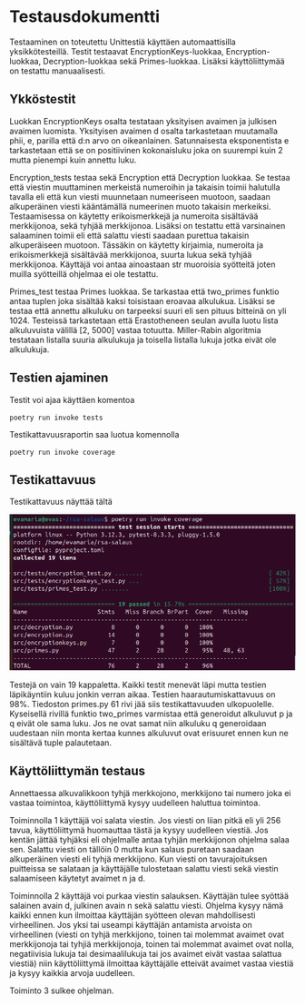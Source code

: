 # Testausdokumentti

Testaaminen on toteutettu Unittestiä käyttäen automaattisilla yksikkötesteillä. Testit testaavat EncryptionKeys-luokkaa, Encryption-luokkaa, Decryption-luokkaa sekä Primes-luokkaa. Lisäksi käyttöliittymää on testattu manuaalisesti.

## Ykköstestit

Luokkan EncryptionKeys osalta testataan yksityisen avaimen ja julkisen avaimen luomista. Yksityisen avaimen d osalta tarkastetaan muutamalla phii, e, parilla että d:n arvo on oikeanlainen. Satunnaisesta eksponentista e tarkastetaan että se on positiivinen kokonaisluku joka on suurempi kuin 2 mutta pienempi kuin annettu luku.

Encryption_tests testaa sekä Encryption että Decryption luokkaa. Se testaa että viestin muuttaminen merkeistä numeroihin ja takaisin toimii halutulla tavalla eli että kun viesti muunnetaan numeeriseen muotoon, saadaan alkuperäinen viesti kääntämällä numeerinen muoto takaisin merkeiksi. Testaamisessa on käytetty erikoismerkkejä ja numeroita sisältävää merkkijonoa, sekä tyhjää merkkijonoa. Lisäksi on testattu että varsinainen salaaminen toimii eli että salattu viesti saadaan purettua takaisin alkuperäiseen muotoon. Tässäkin on käytetty kirjaimia, numeroita ja erikoismerkkejä sisältävää merkkijonoa, suurta lukua sekä tyhjää merkkijonoa. Käyttäjä voi antaa ainoastaan str muoroisia syötteitä joten muilla syötteillä ohjelmaa ei ole testattu.

Primes_test testaa Primes luokkaa. Se tarkastaa että two_primes funktio antaa tuplen joka sisältää kaksi toisistaan eroavaa alkulukua. Lisäksi se testaa että annettu alkuluku on tarpeeksi suuri eli sen pituus bitteinä on yli 1024. Testeissä tarkastetaan että Erastotheneen seulan avulla luotu lista alkuluvuista välillä [2, 5000] vastaa totuutta. Miller-Rabin algoritmia testataan listalla suuria alkulukuja ja toisella listalla lukuja jotka eivät ole alkulukuja.

## Testien ajaminen
Testit voi ajaa käyttäen komentoa

```
poetry run invoke tests
```


Testikattavuusraportin saa luotua komennolla

```
poetry run invoke coverage
```

## Testikattavuus
Testikattavuus näyttää tältä

![alt text](https://github.com/evas3/rsa-salaus/blob/main/docs/testikattavuus24.png)

Testejä on vain 19 kappaletta. Kaikki testit menevät läpi mutta testien läpikäyntiin kuluu jonkin verran aikaa. Testien haarautumiskattavuus on 98%. Tiedoston primes.py 61 rivi jää siis testikattavuuden ulkopuolelle. Kyseisellä rivillä funktio two_primes varmistaa että generoidut alkuluvut p ja q eivät ole sama luku. Jos ne ovat samat niin alkuluku q generoidaan uudestaan niin monta kertaa kunnes alkuluvut ovat erisuuret ennen kun ne sisältävä tuple palautetaan. 

## Käyttöliittymän testaus
Annettaessa alkuvalikkoon tyhjä merkkojono, merkkijono tai numero joka ei vastaa toimintoa, käyttöliittymä kysyy uudelleen haluttua toimintoa. 

Toiminnolla 1 käyttäjä voi salata viestin. Jos viesti on liian pitkä eli yli 256 tavua, käyttöliittymä huomauttaa tästä ja kysyy uudelleen viestiä. Jos kentän jättää tyhjäksi eli ohjelmalle antaa tyhjän merkkijonon ohjelma salaa sen. Salattu viesti on tällöin 0 mutta kun salaus puretaan saadaan alkuperäinen viesti eli tyhjä merkkijono. Kun viesti on tavurajoituksen puitteissa se salataan ja käyttäjälle tulostetaan salattu viesti sekä viestin salaamiseen käytetyt avaimet n ja d.

Toiminnolla 2 käyttäjä voi purkaa viestin salauksen. Käyttäjän tulee syöttää salainen avain d, julkinen avain n sekä salattu viesti. Ohjelma kysyy nämä kaikki ennen kun ilmoittaa käyttäjän syötteen olevan mahdollisesti virheellinen. Jos yksi tai useampi käyttäjän antamista arvoista on virheellinen (viesti on tyhjä merkkijono, toinen tai molemmat avaimet ovat merkkijonoja tai tyhjiä merkkijonoja, toinen tai molemmat avaimet ovat nolla, negatiivisia lukuja tai desimaalilukuja tai jos avaimet eivät vastaa salattua viestiä) niin käyttöliittymä ilmoittaa käyttäjälle etteivät avaimet vastaa viestiä ja kysyy kaikkia arvoja uudelleen.

Toiminto 3 sulkee ohjelman.
